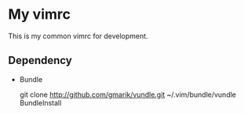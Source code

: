 # My vimrc

This is my common vimrc for development.

## Dependency

* Bundle

    git clone http://github.com/gmarik/vundle.git ~/.vim/bundle/vundle
    BundleInstall
